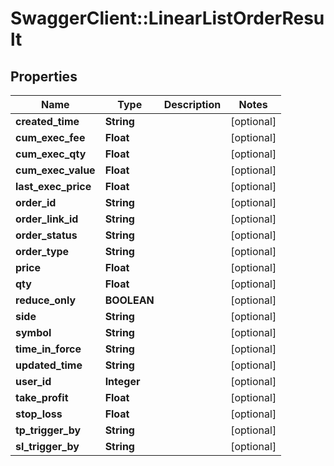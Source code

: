 # SwaggerClient::LinearListOrderResult

## Properties
Name | Type | Description | Notes
------------ | ------------- | ------------- | -------------
**created_time** | **String** |  | [optional] 
**cum_exec_fee** | **Float** |  | [optional] 
**cum_exec_qty** | **Float** |  | [optional] 
**cum_exec_value** | **Float** |  | [optional] 
**last_exec_price** | **Float** |  | [optional] 
**order_id** | **String** |  | [optional] 
**order_link_id** | **String** |  | [optional] 
**order_status** | **String** |  | [optional] 
**order_type** | **String** |  | [optional] 
**price** | **Float** |  | [optional] 
**qty** | **Float** |  | [optional] 
**reduce_only** | **BOOLEAN** |  | [optional] 
**side** | **String** |  | [optional] 
**symbol** | **String** |  | [optional] 
**time_in_force** | **String** |  | [optional] 
**updated_time** | **String** |  | [optional] 
**user_id** | **Integer** |  | [optional] 
**take_profit** | **Float** |  | [optional] 
**stop_loss** | **Float** |  | [optional] 
**tp_trigger_by** | **String** |  | [optional] 
**sl_trigger_by** | **String** |  | [optional] 


